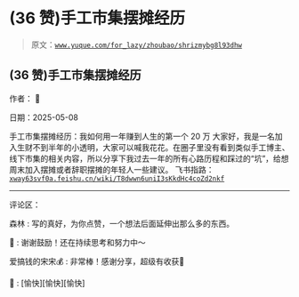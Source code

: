 # (36 赞)手工市集摆摊经历

> 原文：[`www.yuque.com/for_lazy/zhoubao/shrizmybg8l93dhw`](https://www.yuque.com/for_lazy/zhoubao/shrizmybg8l93dhw)

## (36 赞)手工市集摆摊经历

作者： 🔅

日期：2025-05-08

手工市集摆摊经历：我如何用一年赚到人生的第一个 20 万
大家好，我是一名加入生财不到半年的小透明，大家可以喊我花花。在圈子里没有看到类似手工博主、线下市集的相关内容，所以分享下我过去一年的所有心路历程和踩过的“坑”，给想周末加入摆摊或者辞职摆摊的年轻人一些建议。
飞书指路：[`xway63svf0a.feishu.cn/wiki/T8dwwn6uniI3sKkdHc4coZd2nkf`](https://xway63svf0a.feishu.cn/wiki/T8dwwn6uniI3sKkdHc4coZd2nkf)

* * *

评论区：

森林 : 写的真好，为你点赞，一个想法后面延伸出那么多的东西。

🔅 : 谢谢鼓励！还在持续思考和努力中～

爱搞钱的宋宋💰 : 非常棒！感谢分享，超级有收获🥰

🔅 : [愉快][愉快][愉快]